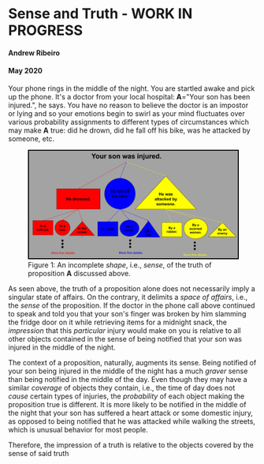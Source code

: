# Sense and Truth - WORK IN PROGRESS 
#### Andrew Ribeiro 
#### May 2020

Your phone rings in the middle of the night. You are startled awake and pick up the phone. It's a doctor from your local hospital: **A**="Your son has been injured.", he says. You have no reason to believe the doctor is an impostor or lying and so your emotions begin to swirl as your mind fluctuates over various probability assignments to different types of circumstances which may make **A** true: did he drown, did he fall off his bike, was he attacked by someone, etc. 

<figure class="image">
  <img src="img/son_injured.png" alt="Three-Lego System" style="border: 2px black solid;">
  <figcaption>Figure 1: An incomplete <i>shape</i>, i.e., <i>sense</i>, of the truth of proposition <b>A</b> discussed above. </figcaption>  
</figure>

As seen above, the truth of a proposition alone does not necessarily imply a singular state of affairs. On the contrary, it delimits a *space of affairs*, i.e., the *sense* of the proposition. If the doctor in the phone call above continued to speak and told you that your son's finger was broken by him slamming the fridge door on it while retrieving items for a midnight snack, the *impression* that this *particular* injury would make on you is relative to all other objects contained in the sense of being notified that your son was injured in the middle of the night.

The context of a proposition, naturally, augments its sense. Being notified of your son being injured in the middle of the night has a much *graver* sense than being notified in the middle of the day. Even though they may have a similar *coverage* of objects they contain, i.e., the time of day does not *cause* certain types of injuries, the *probability* of each object making the proposition true is different. It is more likely to be notified in the middle of the night that your son has suffered a heart attack or some domestic injury, as opposed to being notified that he was attacked while walking the streets, which is unusual behavior for most people. 

Therefore, the impression of a truth is relative to the objects covered by the sense of said truth